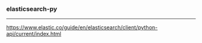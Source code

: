 ### elasticsearch-py
---
https://www.elastic.co/guide/en/elasticsearch/client/python-api/current/index.html


```
```

```
```

```
```
